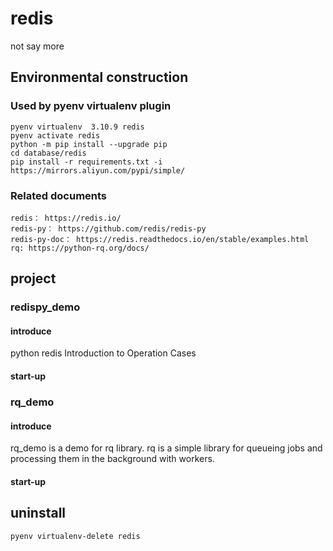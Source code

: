 # redis

not say more

## Environmental construction

### Used by pyenv virtualenv plugin

    pyenv virtualenv  3.10.9 redis
    pyenv activate redis
    python -m pip install --upgrade pip
    cd database/redis
    pip install -r requirements.txt -i https://mirrors.aliyun.com/pypi/simple/

### Related documents

    redis： https://redis.io/
    redis-py： https://github.com/redis/redis-py
    redis-py-doc： https://redis.readthedocs.io/en/stable/examples.html
    rq: https://python-rq.org/docs/

## project

### redispy_demo

#### introduce

python redis Introduction to Operation Cases

#### start-up

### rq_demo

#### introduce

rq_demo is a demo for rq library. rq is a simple library for queueing jobs and processing them in the background with
workers.

#### start-up

## uninstall

    pyenv virtualenv-delete redis